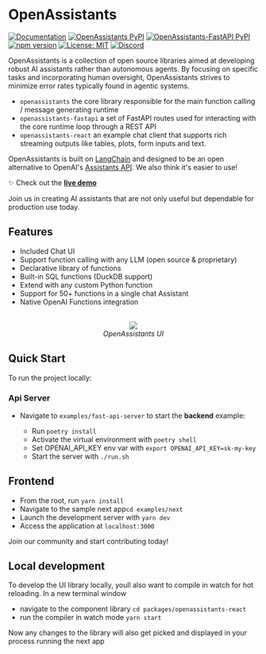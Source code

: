 # OpenAssistants

[![Documentation](https://img.shields.io/badge/docs-openassistants-blue.svg)](https://definitive-io.github.io/openassistants/)
[![OpenAssistants PyPI](https://img.shields.io/pypi/v/definitive-openassistants.svg)](https://pypi.org/project/definitive-openassistants/)
[![OpenAssistants-FastAPI PyPI](https://img.shields.io/pypi/v/definitive-openassistants-fastapi.svg)](https://pypi.org/project/definitive-openassistants-fastapi/)
[![npm version](https://img.shields.io/npm/v/@definitive-io/openassistants-react)](https://www.npmjs.com/package/@definitive-io/openassistants-react)
[![License: MIT](https://img.shields.io/badge/License-MIT-green.svg)](https://opensource.org/licenses/MIT)
[![Discord](https://img.shields.io/discord/1182644873992613989.svg?label=&logo=discord&logoColor=ffffff&color=7389D8&labelColor=6A7EC2)](https://discord.gg/Snd4Cry7wD)

OpenAssistants is a collection of open source libraries aimed at developing robust AI assistants rather than autonomous agents. By focusing on specific tasks and incorporating human oversight, OpenAssistants strives to minimize error rates typically found in agentic systems.

- `openassistants` the core library responsible for the main function calling / message generating runtime
- `openassistants-fastapi` a set of FastAPI routes used for interacting with the core runtime loop through a REST API
- `openassistants-react` an example chat client that supports rich streaming outputs like tables, plots, form inputs and text.

OpenAssistants is built on [LangChain](https://github.com/langchain-ai/langchain) and designed to be an open alternative to OpenAI's [Assistants API](https://platform.openai.com/docs/assistants/overview). We also think it's easier to use!

✨ Check out the [**live demo**](https://openassistants-next.vercel.definitivecorp.io/)

Join us in creating AI assistants that are not only useful but dependable for production use today.

## Features

- Included Chat UI
- Support function calling with any LLM (open source & proprietary)
- Declarative library of functions
- Built-in SQL functions (DuckDB support)
- Extend with any custom Python function
- Support for 50+ functions in a single chat Assistant
- Native OpenAI Functions integration

<p align="center">
<br>
 <img src="https://github.com/definitive-io/openassistants/assets/1309307/3e7821f4-62d8-42c0-80c7-94be8b3f2e2c" />
 <br><i>OpenAssistants UI</i>
</p>

## Quick Start

To run the project locally:

### Api Server

- Navigate to `examples/fast-api-server` to start the **backend** example:

  - Run `poetry install`
  - Activate the virtual environment with `poetry shell`
  - Set OPENAI_API_KEY env var with `export OPENAI_API_KEY=sk-my-key`
  - Start the server with `./run.sh`

## Frontend

- From the root, run `yarn install`
- Navigate to the sample next app`cd examples/next`
- Launch the development server with `yarn dev`
- Access the application at `localhost:3000`

Join our community and start contributing today!

## Local development

To develop the UI library locally, youll also want to compile in watch for hot reloading.
In a new terminal window

- navigate to the component library `cd packages/openassistants-react`
- run the compiler in watch mode `yarn start`

Now any changes to the library will also get picked and displayed in your process running the next app
